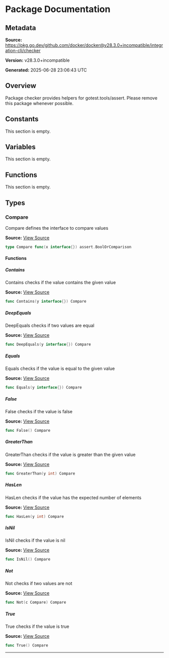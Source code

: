 # Package Documentation

## Metadata

**Source:** https://pkg.go.dev/github.com/docker/docker@v28.3.0+incompatible/integration-cli/checker

**Version:** v28.3.0+incompatible

**Generated:** 2025-06-28 23:06:43 UTC

## Overview

Package checker provides helpers for gotest.tools/assert.
Please remove this package whenever possible.


## Constants

This section is empty.

## Variables

This section is empty.

## Functions

This section is empty.

## Types

### Compare

Compare defines the interface to compare values

**Source:** [View Source](https://github.com/docker/docker/blob/v28.3.0/integration-cli/checker/checker.go#L13)  

```go
type Compare func(x interface{}) assert.BoolOrComparison
```

#### Functions

##### Contains

Contains checks if the value contains the given value

**Source:** [View Source](https://github.com/docker/docker/blob/v28.3.0/integration-cli/checker/checker.go#L37)  

```go
func Contains(y interface{}) Compare
```

##### DeepEquals

DeepEquals checks if two values are equal

**Source:** [View Source](https://github.com/docker/docker/blob/v28.3.0/integration-cli/checker/checker.go#L59)  

```go
func DeepEquals(y interface{}) Compare
```

##### Equals

Equals checks if the value is equal to the given value

**Source:** [View Source](https://github.com/docker/docker/blob/v28.3.0/integration-cli/checker/checker.go#L30)  

```go
func Equals(y interface{}) Compare
```

##### False

False checks if the value is false

**Source:** [View Source](https://github.com/docker/docker/blob/v28.3.0/integration-cli/checker/checker.go#L16)  

```go
func False() Compare
```

##### GreaterThan

GreaterThan checks if the value is greater than the given value

**Source:** [View Source](https://github.com/docker/docker/blob/v28.3.0/integration-cli/checker/checker.go#L80)  

```go
func GreaterThan(y int) Compare
```

##### HasLen

HasLen checks if the value has the expected number of elements

**Source:** [View Source](https://github.com/docker/docker/blob/v28.3.0/integration-cli/checker/checker.go#L66)  

```go
func HasLen(y int) Compare
```

##### IsNil

IsNil checks if the value is nil

**Source:** [View Source](https://github.com/docker/docker/blob/v28.3.0/integration-cli/checker/checker.go#L73)  

```go
func IsNil() Compare
```

##### Not

Not checks if two values are not

**Source:** [View Source](https://github.com/docker/docker/blob/v28.3.0/integration-cli/checker/checker.go#L44)  

```go
func Not(c Compare) Compare
```

##### True

True checks if the value is true

**Source:** [View Source](https://github.com/docker/docker/blob/v28.3.0/integration-cli/checker/checker.go#L23)  

```go
func True() Compare
```

---

